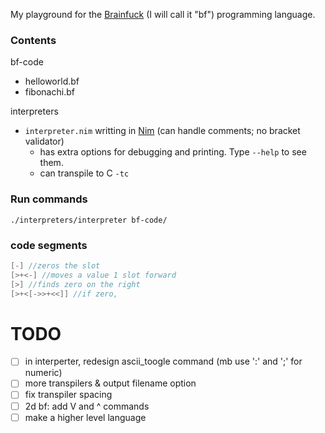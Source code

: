 My playground for the [Brainfuck](https://en.wikipedia.org/wiki/Brainfuck) (I will call it "bf") programming language.

### Contents    
bf-code
- helloworld.bf
- fibonachi.bf

interpreters
- `interpreter.nim` writting in [Nim](https://nim-lang.org/) (can handle comments; no bracket validator)
  - has extra options for debugging and printing. Type `--help` to see them.
  - can transpile to C `-tc`

### Run commands
`./interpreters/interpreter bf-code/`

### code segments
```c
[-] //zeros the slot
[>+<-] //moves a value 1 slot forward
[>] //finds zero on the right
[>+<[->>+<<]] //if zero, 
```
# TODO
- [ ] in interperter, redesign ascii_toogle command (mb use ':' and ';' for numeric)
- [ ] more transpilers & output filename option
- [ ] fix transpiler spacing
- [ ] 2d bf: add V and ^ commands
- [ ] make a higher level language